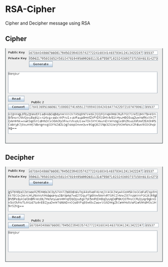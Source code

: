 # RSA-Cipher
Cipher and Decipher message using RSA

## Cipher

![alt decipher](https://raw.githubusercontent.com/eadgyo/RSA-Cipher/master/img/Read.png)

## Decipher

![alt cipher](https://raw.githubusercontent.com/eadgyo/RSA-Cipher/master/img/Convert.png)

